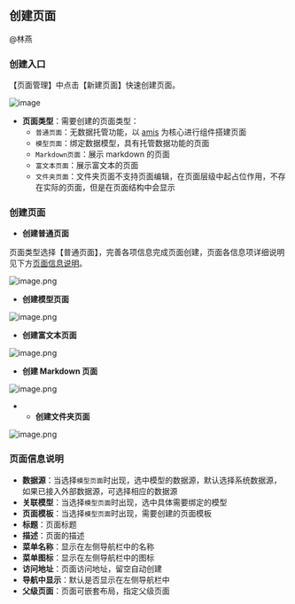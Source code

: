 ## 创建页面


@林燕
### 创建入口

【页面管理】中点击【新建页面】快速创建页面。

![image](/img/页面设计/页面创建说明/abb69c17b3676307b9125254ac8ac5a5.png)

- **页面类型**：需要创建的页面类型：
  - `普通页面`：无数据托管功能，以 [amis](https://github.com/baidu/amis) 为核心进行组件搭建页面
  - `模型页面`：绑定数据模型，具有托管数据功能的页面
  - `Markdown页面`：展示 markdown 的页面
  - `富文本页面`：展示富文本的页面
  - `文件夹页面`：文件夹页面不支持页面编辑，在页面层级中起占位作用，不存在实际的页面，但是在页面结构中会显示

### 创建页面

- **创建普通页面**

页面类型选择【普通页面】，完善各项信息完成页面创建，页面各信息项详细说明见下方[页面信息说明](#页面信息说明)。

![image.png](/img/页面设计/页面创建说明/image_b64a39f.png)

- **创建模型页面**

![image.png](/img/页面设计/页面创建说明/image_9d142f9.png)

- **创建富文本页面**

![image.png](/img/页面设计/页面创建说明/image_f21db77.png)

- **创建 Markdown 页面**

![image.png](/img/页面设计/页面创建说明/image_4855d92.png)

- - **创建文件夹页面**

![image.png](/img/页面设计/页面创建说明/image_c3f309d.png)

### 页面信息说明

- **数据源**：当选择`模型页面`时出现，选中模型的数据源，默认选择系统数据源，如果已接入外部数据源，可选择相应的数据源
- **关联模型**：当选择`模型页面`时出现，选中具体需要绑定的模型
- **页面模板**：当选择`模型页面`时出现，需要创建的页面模板
- **标题**：页面标题
- **描述**：页面的描述
- **菜单名称**：显示在左侧导航栏中的名称
- **菜单图标**：显示在左侧导航栏中的图标
- **访问地址**：页面访问地址，留空自动创建
- **导航中显示**：默认是否显示在左侧导航栏中
- **父级页面**：页面可嵌套布局，指定父级页面
